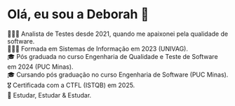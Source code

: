 # Olá, eu sou a Deborah 👋

👩🏽‍💻 Analista de Testes desde 2021, quando me apaixonei pela qualidade de software. <br>
👩🏽‍🎓 Formada em Sistemas de Informação em 2023 (UNIVAG).<br>
🎓 Pós graduada no curso Engenharia de Qualidade e Teste de Software em 2024 (PUC Minas).<br>
🎓 Cursando pós graduação no curso Engenharia de Software (PUC Minas).<br>
🎖️ Certificada com a CTFL (ISTQB) em 2025.<br>
🚀 Estudar, Estudar & Estudar.


